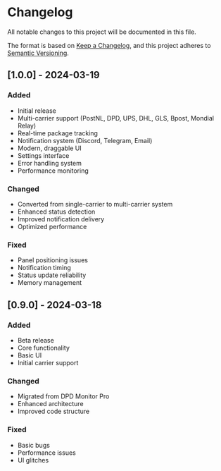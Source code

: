 # Changelog

All notable changes to this project will be documented in this file.

The format is based on [Keep a Changelog](https://keepachangelog.com/en/1.0.0/),
and this project adheres to [Semantic Versioning](https://semver.org/spec/v2.0.0.html).

## [1.0.0] - 2024-03-19

### Added
- Initial release
- Multi-carrier support (PostNL, DPD, UPS, DHL, GLS, Bpost, Mondial Relay)
- Real-time package tracking
- Notification system (Discord, Telegram, Email)
- Modern, draggable UI
- Settings interface
- Error handling system
- Performance monitoring

### Changed
- Converted from single-carrier to multi-carrier system
- Enhanced status detection
- Improved notification delivery
- Optimized performance

### Fixed
- Panel positioning issues
- Notification timing
- Status update reliability
- Memory management

## [0.9.0] - 2024-03-18

### Added
- Beta release
- Core functionality
- Basic UI
- Initial carrier support

### Changed
- Migrated from DPD Monitor Pro
- Enhanced architecture
- Improved code structure

### Fixed
- Basic bugs
- Performance issues
- UI glitches 
